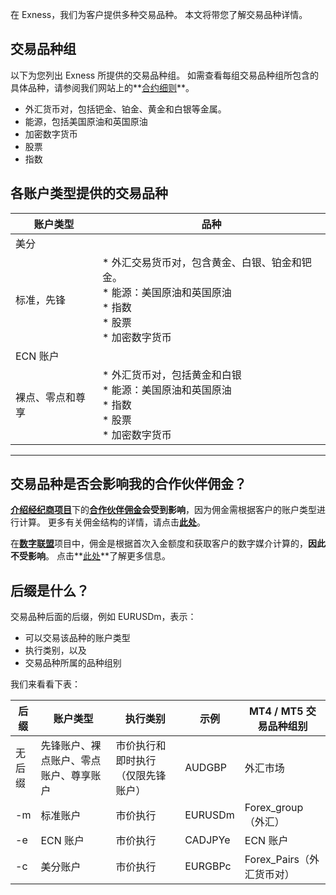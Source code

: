 
在 Exness，我们为客户提供多种交易品种。 本文将带您了解交易品种详情。

**交易品种组**
----------

以下为您列出 Exness 所提供的交易品种组。 如需查看每组交易品种组所包含的具体品种，请参阅我们网站上的**[合约细则](https://www.extrading.expert/zh/forex/)**。

* 外汇货币对，包括钯金、铂金、黄金和白银等金属。
* 能源，包括美国原油和英国原油
* 加密数字货币
* 股票
* 指数

**各账户类型提供的交易品种**
----------

|  账户类型  |                                    品种                                    |
|--------|--------------------------------------------------------------------------|
|   美分   |                                                                          |
| 标准，先锋  |* 外汇交易货币对，包含黄金、白银、铂金和钯金。<br/>* 能源：美国原油和英国原油<br/>* 指数<br/>* 股票<br/>* 加密数字货币|
| ECN 账户 |                                                                          |
|裸点、零点和尊享|    * 外汇货币对，包括黄金和白银<br/>* 能源：美国原油和英国原油<br/>* 指数<br/>* 股票<br/>* 加密数字货币     |

----------

**交易品种是否会影响我的合作伙伴佣金？**
----------

[**介绍经纪商项目**](https://get.exnessaffiliates.help/hc/zh-cn/articles/360017077180)下的[**合作伙伴佣金**](https://get.exnessaffiliates.help/hc/zh-cn/articles/360016500199)**会受到影响**，因为佣金需根据客户的账户类型进行计算。 更多有关佣金结构的详情，请点击[**此处**](https://get.exnessaffiliates.help/hc/zh-cn/articles/360016470800)。

在[**数字联盟**](https://get.exnessaffiliates.help/hc/zh-cn/articles/360016773680)项目中，佣金是根据首次入金额度和获取客户的数字媒介计算的，**因此不受影响**。 点击**[此处](https://get.exnessaffiliates.help/hc/zh-cn/articles/360011050239)**了解更多信息。

**后缀是什么？**
----------

交易品种后面的后缀，例如 EURUSDm，表示：

* 可以交易该品种的账户类型
* 执行类别，以及
* 交易品种所属的品种组别

我们来看看下表：

|后缀 |       账户类型        |      执行类别       |  示例   | MT4 / MT5 交易品种组别  |
|---|-------------------|-----------------|-------|-------------------|
|无后缀|先锋账户、裸点账户、零点账户、尊享账户|市价执行和即时执行（仅限先锋账户）|AUDGBP |       外汇市场        |
|-m |       标准账户        |      市价执行       |EURUSDm| Forex_group（外汇）  |
|-e |      ECN 账户       |      市价执行       |CADJPYe|      ECN 账户       |
|-c |       美分账户        |      市价执行       |EURGBPc|Forex_Pairs（外汇货币对）|